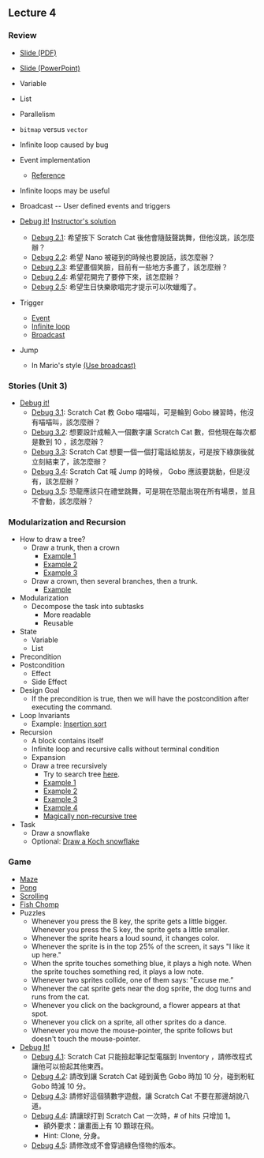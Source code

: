 ## Lecture 4

### Review

+   [Slide (PDF)](snp_lec04.pdf)
+   [Slide (PowerPoint)](snp_lec04.pptx)
+   Variable
+   List
+   Parallelism
+   `bitmap` versus `vector`
+   Infinite loop caused by bug
+   Event implementation
    +   [Reference](https://wiki.scratch.mit.edu/wiki/When_()_Key_Pressed_(block))
+   Infinite loops may be useful
+   Broadcast -- User defined events and triggers

+   [Debug it!](https://scratch.mit.edu/studios/475539/) [Instructor's solution](https://scratch.mit.edu/studios/2923436/)
    +   [Debug 2.1](https://scratch.mit.edu/projects/23266426/): 希望按下 Scratch Cat 後他會隨鼓聲跳舞，但他沒跳，該怎麼辦？
    +   [Debug 2.2](https://scratch.mit.edu/projects/24268476/): 希望 Nano 被碰到的時候也要說話，該怎麼辦？
    +   [Debug 2.3](https://scratch.mit.edu/projects/24268506/): 希望畫個笑臉，目前有一些地方多畫了，該怎麼辦？
    +   [Debug 2.4](https://scratch.mit.edu/projects/23267140/): 希望花開完了要停下來，該怎麼辦？
    +   [Debug 2.5](https://scratch.mit.edu/projects/23267245/): 希望生日快樂歌唱完才提示可以吹蠟燭了。
+   Trigger
    +   [Event](https://scratch.mit.edu/projects/116182454/)
    +   [Infinite loop](https://scratch.mit.edu/projects/116182906/)
    +   [Broadcast](https://scratch.mit.edu/projects/116183365/)
+   Jump
    +   In Mario's style [(Use broadcast)](https://scratch.mit.edu/projects/115999666/)

### Stories (Unit 3)

+   [Debug it!](https://scratch.mit.edu/studios/475554/)
    +   [Debug 3.1](https://scratch.mit.edu/projects/24269007/): Scratch Cat 教 Gobo 喵喵叫，可是輪到 Gobo 練習時，他沒有喵喵叫，該怎麼辦？
    +   [Debug 3.2](https://scratch.mit.edu/projects/24269046/): 想要設計成輸入一個數字讓 Scratch Cat 數，但他現在每次都是數到 10 ，該怎麼辦？ 
    +   [Debug 3.3](https://scratch.mit.edu/projects/24269070/): Scratch Cat 想要一個一個打電話給朋友，可是按下綠旗後就立刻結束了，該怎麼辦？
    +   [Debug 3.4](https://scratch.mit.edu/projects/24269097/): Scratch Cat 喊 Jump 的時候， Gobo 應該要跳動，但是沒有，該怎麼辦？
    +   [Debug 3.5](https://scratch.mit.edu/projects/24269131/): 恐龍應該只在禮堂跳舞，可是現在恐龍出現在所有場景，並且不會動，該怎麼辦？

### Modularization and Recursion

+   How to draw a tree?
    +   Draw a trunk, then a crown
        +   [Example 1](https://scratch.mit.edu/projects/115904117/)
        +   [Example 2](https://scratch.mit.edu/projects/115903979/)
        +   [Example 3](https://scratch.mit.edu/projects/115848139/)
    +   Draw a crown, then several branches, then a trunk.
        +   [Example](https://scratch.mit.edu/projects/115838437/)
+   Modularization
    +   Decompose the task into subtasks
        +   More readable
        +   Reusable
+   State
    +   Variable
    +   List
+   Precondition
+   Postcondition
    +   Effect
    +   Side Effect
+   Design Goal
    +   If the precondition is true, then we will have the postcondition after executing the command.
+   Loop Invariants
    +   Example: [Insertion sort](https://scratch.mit.edu/projects/116187770/)
+   Recursion
    +   A block contains itself
    +   Infinite loop and recursive calls without terminal condition
    +   Expansion
    +   Draw a tree recursively
        +   Try to search tree [here](https://scratch.mit.edu/).
        +   [Example 1](https://scratch.mit.edu/projects/115835376/)
        +   [Example 2](https://scratch.mit.edu/projects/115837227/)
        +   [Example 3](https://scratch.mit.edu/projects/115840771/)
        +   [Example 4](https://scratch.mit.edu/projects/115688213/)
        +   [Magically non-recursive tree](https://scratch.mit.edu/projects/115834535/)
+   Task
    +   Draw a snowflake
    +   Optional: [Draw a Koch snowflake](https://en.wikipedia.org/wiki/Koch_snowflake)

### Game

+   [Maze](https://scratch.mit.edu/projects/11414041/)
+   [Pong](https://scratch.mit.edu/projects/10128515/)
+   [Scrolling](https://scratch.mit.edu/projects/22162012/)
+   [Fish Chomp](https://scratch.mit.edu/projects/10859244/)
+   Puzzles
    +   Whenever you press the B key, the sprite gets a little bigger. Whenever you press the S key, the sprite gets a little smaller.
    +   Whenever the sprite hears a loud sound, it changes color.
    +   Whenever the sprite is in the top 25% of the screen, it says "I like it up here."
    +   When the sprite touches something blue, it plays a high note. When the sprite touches something red, it plays a low note.
    +   Whenever two sprites collide, one of them says: "Excuse me.”
    +   Whenever the cat sprite gets near the dog sprite, the dog turns and runs from the cat.
    +   Whenever you click on the background, a flower appears at that spot.
    +   Whenever you click on a sprite, all other sprites do a dance.
    +   Whenever you move the mouse-pointer, the sprite follows but doesn't touch the mouse-pointer.
+   [Debug It!](https://scratch.mit.edu/studios/475634/)
    +   [Debug 4.1](https://scratch.mit.edu/projects/24271192/): Scratch Cat 只能撿起筆記型電腦到 Inventory ，請修改程式讓他可以撿起其他東西。
    +   [Debug 4.2](https://scratch.mit.edu/projects/24271303/): 請改到讓 Scratch Cat 碰到黃色 Gobo 時加 10 分，碰到粉紅 Gobo 時減 10 分。
    +   [Debug 4.3](https://scratch.mit.edu/projects/24271446/): 請修好這個猜數字遊戲，讓 Scratch Cat 不要在那邊胡說八道。
    +   [Debug 4.4](https://scratch.mit.edu/projects/24271475/): 請讓球打到 Scratch Cat 一次時，# of hits 只增加 1。
        +   額外要求：讓畫面上有 10 顆球在飛。
        +   Hint: Clone, 分身。
    +   [Debug 4.5](https://scratch.mit.edu/projects/24271560/): 請修改成不會穿過綠色怪物的版本。